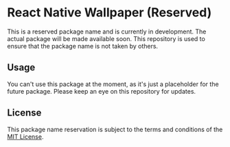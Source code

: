 # React Native Wallpaper (Reserved)

This is a reserved package name and is currently in development. The actual package will be made available soon. This repository is used to ensure that the package name is not taken by others.

## Usage

You can't use this package at the moment, as it's just a placeholder for the future package. Please keep an eye on this repository for updates.

## License

This package name reservation is subject to the terms and conditions of the [MIT License](LICENSE).
